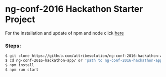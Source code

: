 # ng-conf-2016 Hackathon Starter Project

For the installation and update of npm and node click <a href="">here</a>
### Steps:

```bash
$ git clone https://github.com/attribesolution/ng-conf-2016-hackathon-app.git
$ cd ng-conf-2016-hackathon-app/ or 'path to ng-conf-2016-hackathon-app folder'
$ npm install
$ npm run start
```
